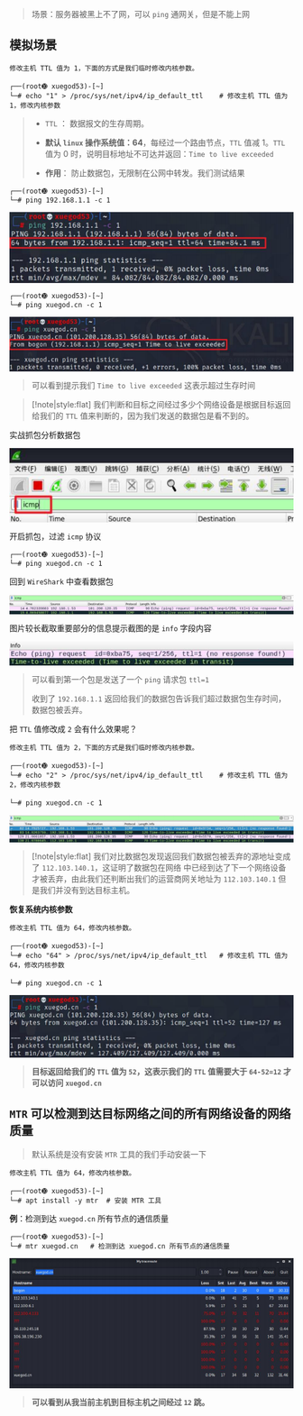 
> 场景：服务器被黑上不了网，可以 `ping` 通网关，但是不能上网

## 模拟场景

```kali
修改主机 TTL 值为 1，下面的方式是我们临时修改内核参数。

┌──(root➓ xuegod53)-[~] 
└─# echo "1" > /proc/sys/net/ipv4/ip_default_ttl	# 修改主机 TTL 值为 1，修改内核参数
```

> - `TTL` ： 数据报文的生存周期。
> 
> - **默认 `linux` 操作系统值：64**，每经过一个路由节点，`TTL` 值减 1。`TTL` 值为 0 时，说明目标地址不可达并返回：`Time to live exceeded`
> 
> - **作用**： 防止数据包，无限制在公网中转发。我们测试结果


```kali
┌──(root➓ xuegod53)-[~] 
└─# ping 192.168.1.1 -c 1
```

<img src="assets/image/渗透测试系统Kali_Linux/WireShark/实战：WireShark抓包解决服务器被黑上不了网/模拟场景/ping网关.png" alt="ping网关" align=center />

```kali
┌──(root➓ xuegod53)-[~] 
└─# ping xuegod.cn -c 1
```

<img src="assets/image/渗透测试系统Kali_Linux/WireShark/实战：WireShark抓包解决服务器被黑上不了网/模拟场景/ping网址.png" alt="ping网址" align=center />

> 可以看到提示我们 `Time to live exceeded` 这表示超过生存时间

> [!note|style:flat]
> 我们判断和目标之间经过多少个网络设备是根据目标返回给我们的 `TTL` 值来判断的，因为我们发送的数据包是看不到的。

实战抓包分析数据包

<img src="assets/image/渗透测试系统Kali_Linux/WireShark/实战：WireShark抓包解决服务器被黑上不了网/模拟场景/分析数据包icmp.png" alt="分析数据包icmp" align=center />

开启抓包，过滤 `icmp` 协议

```kali
┌──(root➓ xuegod53)-[~] 
└─# ping xuegod.cn -c 1
```

回到 `WireShark` 中查看数据包

<img src="assets/image/渗透测试系统Kali_Linux/WireShark/实战：WireShark抓包解决服务器被黑上不了网/模拟场景/到 WireShark 中查看数据包.png" alt="到 WireShark 中查看数据包" align=center />

图片较长截取重要部分的信息提示截图的是 `info` 字段内容

<img src="assets/image/渗透测试系统Kali_Linux/WireShark/实战：WireShark抓包解决服务器被黑上不了网/模拟场景/info 字段内容.png" alt="info 字段内容" align=center />


> 可以看到第一个包是发送了一个 `ping` 请求包 `ttl=1`
> 
> 收到了 `192.168.1.1` 返回给我们的数据包告诉我们超过数据包生存时间，数据包被丢弃。


把 `TTL` 值修改成 `2` 会有什么效果呢？

```kali
修改主机 TTL 值为 2，下面的方式是我们临时修改内核参数。

┌──(root➓ xuegod53)-[~] 
└─# echo "2" > /proc/sys/net/ipv4/ip_default_ttl	# 修改主机 TTL 值为 2，修改内核参数

└─# ping xuegod.cn -c 1
```

<img src="assets/image/渗透测试系统Kali_Linux/WireShark/实战：WireShark抓包解决服务器被黑上不了网/模拟场景/抓取TTL 值2数据包.png" alt="抓取TTL 值2数据包" align=center />

> [!note|style:flat]
> 我们对比数据包发现返回我们数据包被丢弃的源地址变成了 `112.103.140.1`，这证明了数据包在网络 中已经到达了下一个网络设备才被丢弃，由此我们还判断出我们的运营商网关地址为 `112.103.140.1` 但是我们并没有到达目标主机。


**恢复系统内核参数**

```kali
修改主机 TTL 值为 64，修改内核参数。

┌──(root➓ xuegod53)-[~] 
└─# echo "64" > /proc/sys/net/ipv4/ip_default_ttl	# 修改主机 TTL 值为 64，修改内核参数

└─# ping xuegod.cn -c 1
```

<img src="assets/image/渗透测试系统Kali_Linux/WireShark/实战：WireShark抓包解决服务器被黑上不了网/模拟场景/恢复系统内核参数.png" alt="恢复系统内核参数" align=center />

> **目标返回给我们的 `TTL` 值为 `52`，这表示我们的 `TTL` 值需要大于 `64-52=12` 才可以访问 `xuegod.cn`**


## `MTR` 可以检测到达目标网络之间的所有网络设备的网络质量

> 默认系统是没有安装 `MTR` 工具的我们手动安装一下

```kali
修改主机 TTL 值为 64，修改内核参数。

┌──(root➓ xuegod53)-[~] 
└─# apt install -y mtr	# 安装 MTR 工具
```

**例**：检测到达 `xuegod.cn` 所有节点的通信质量

```kali
┌──(root➓ xuegod53)-[~] 
└─# mtr xuegod.cn	# 检测到达 xuegod.cn 所有节点的通信质量
```

<img src="assets/image/渗透测试系统Kali_Linux/WireShark/实战：WireShark抓包解决服务器被黑上不了网/MTR 检测到达目标网络之间的所有网络设备的网络质量/检测网络设备的网络质量.png" alt="检测网络设备的网络质量" align=center />

> **可以看到从我当前主机到目标主机之间经过 `12` 跳。**


